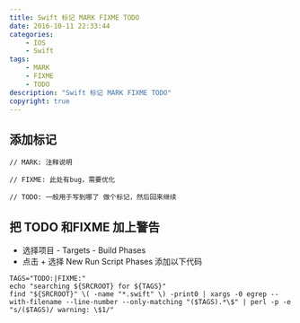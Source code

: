 ```yaml
---
title: Swift 标记 MARK FIXME TODO
date: 2016-10-11 22:33:44
categories:
	- IOS
    - Swift
tags:
	- MARK
	- FIXME
	- TODO
description: "Swift 标记 MARK FIXME TODO"
copyright: true
---
```


## 添加标记
```
// MARK: 注释说明

// FIXME: 此处有bug，需要优化

// TODO: 一般用于写到哪了 做个标记，然后回来继续
```

## 把 TODO 和FIXME 加上警告

+ 选择项目 - Targets - Build Phases
+ 点击 \+ 选择 New Run Script Phases 添加以下代码
```
TAGS="TODO:|FIXME:"
echo "searching ${SRCROOT} for ${TAGS}"
find "${SRCROOT}" \( -name "*.swift" \) -print0 | xargs -0 egrep --with-filename --line-number --only-matching "($TAGS).*\$" | perl -p -e "s/($TAGS)/ warning: \$1/"
```
